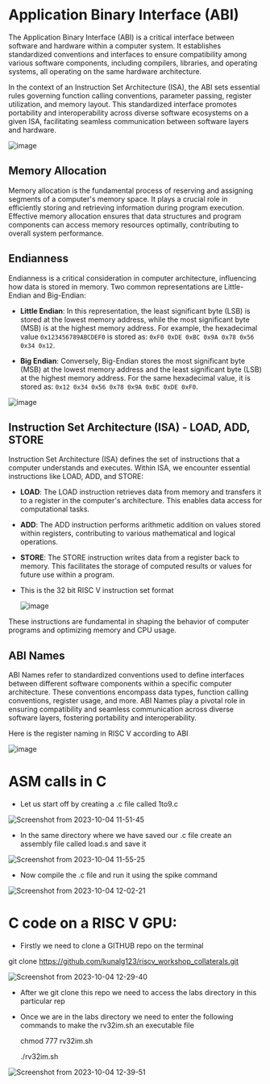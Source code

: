 # Application Binary Interface (ABI)

The Application Binary Interface (ABI) is a critical interface between software and hardware within a computer system. It establishes standardized conventions and interfaces to ensure compatibility among various software components, including compilers, libraries, and operating systems, all operating on the same hardware architecture.

In the context of an Instruction Set Architecture (ISA), the ABI sets essential rules governing function calling conventions, parameter passing, register utilization, and memory layout. This standardized interface promotes portability and interoperability across diverse software ecosystems on a given ISA, facilitating seamless communication between software layers and hardware.

![image](https://github.com/Pranav1723/pes_asic_class/assets/78376336/8d289d8b-2b59-4732-a20d-cea39999ae34)


## Memory Allocation

Memory allocation is the fundamental process of reserving and assigning segments of a computer's memory space. It plays a crucial role in efficiently storing and retrieving information during program execution. Effective memory allocation ensures that data structures and program components can access memory resources optimally, contributing to overall system performance.

## Endianness

Endianness is a critical consideration in computer architecture, influencing how data is stored in memory. Two common representations are Little-Endian and Big-Endian:

- **Little Endian**: In this representation, the least significant byte (LSB) is stored at the lowest memory address, while the most significant byte (MSB) is at the highest memory address. For example, the hexadecimal value `0x123456789ABCDEF0` is stored as: `0xF0 0xDE 0xBC 0x9A 0x78 0x56 0x34 0x12`.

- **Big Endian**: Conversely, Big-Endian stores the most significant byte (MSB) at the lowest memory address and the least significant byte (LSB) at the highest memory address. For the same hexadecimal value, it is stored as: `0x12 0x34 0x56 0x78 0x9A 0xBC 0xDE 0xF0`.

![image](https://github.com/Pranav1723/pes_asic_class/assets/78376336/66ac11ea-5c79-49d2-ab57-a824744fb7c9)


## Instruction Set Architecture (ISA) - LOAD, ADD, STORE

Instruction Set Architecture (ISA) defines the set of instructions that a computer understands and executes. Within ISA, we encounter essential instructions like LOAD, ADD, and STORE:

- **LOAD**: The LOAD instruction retrieves data from memory and transfers it to a register in the computer's architecture. This enables data access for computational tasks.

- **ADD**: The ADD instruction performs arithmetic addition on values stored within registers, contributing to various mathematical and logical operations.

- **STORE**: The STORE instruction writes data from a register back to memory. This facilitates the storage of computed results or values for future use within a program.

- This is the 32 bit RISC V instruction set format

  ![image](https://github.com/Pranav1723/pes_asic_class/assets/78376336/bf61f609-40b0-4698-899e-3d2f0d9d8536)


These instructions are fundamental in shaping the behavior of computer programs and optimizing memory and CPU usage.

## ABI Names

ABI Names refer to standardized conventions used to define interfaces between different software components within a specific computer architecture. These conventions encompass data types, function calling conventions, register usage, and more. ABI Names play a pivotal role in ensuring compatibility and seamless communication across diverse software layers, fostering portability and interoperability.

Here is the register naming in RISC V according to ABI

![image](https://github.com/Pranav1723/pes_asic_class/assets/78376336/6cb35ce9-1a6c-4a97-99d3-c5da9bf44051)


# ASM calls in C

- Let us start off by creating a .c file called 1to9.c

![Screenshot from 2023-10-04 11-51-45](https://github.com/Pranav1723/pes_asic_class/assets/78376336/ddd837d5-a937-45ba-96ad-9ebedeaa50ee)

- In the same directory where we have saved our .c file create an assembly file called load.s and save it

![Screenshot from 2023-10-04 11-55-25](https://github.com/Pranav1723/pes_asic_class/assets/78376336/eff7b607-a575-4fbb-8b61-57fdbd58a86d)

- Now compile the .c file and run it using the spike command

![Screenshot from 2023-10-04 12-02-21](https://github.com/Pranav1723/pes_asic_class/assets/78376336/cf9abd32-22e7-4d86-ae6f-4bdf2eb3e70a)

# C code on a RISC V GPU:

- Firstly we need to clone a GITHUB repo on the terminal

git clone https://github.com/kunalg123/riscv_workshop_collaterals.git 

![Screenshot from 2023-10-04 12-29-40](https://github.com/Pranav1723/pes_asic_class/assets/78376336/24e2a02d-8eb2-4ae7-9474-9d4d350c3742)

- After we git clone this repo we need to access the labs directory in this particular rep
- Once we are in the labs directory we need to enter the following commands to make the rv32im.sh an executable file

  chmod 777 rv32im.sh

  ./rv32im.sh


![Screenshot from 2023-10-04 12-39-51](https://github.com/Pranav1723/pes_asic_class/assets/78376336/f786c92a-a489-4733-a060-5b8baa150f08)


